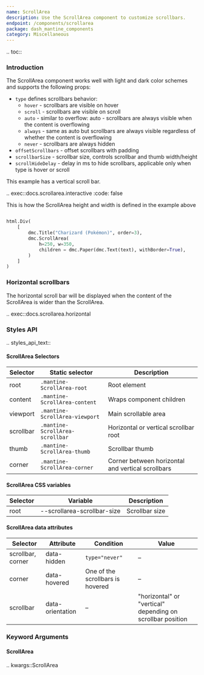 ```yaml
---
name: ScrollArea
description: Use the ScrollArea component to customize scrollbars.
endpoint: /components/scrollarea
package: dash_mantine_components
category: Miscellaneous
---
```


.. toc::

### Introduction

The ScrollArea component works well with light and dark color schemes and supports the following props:

- `type` defines scrollbars behavior:
    - `hover` - scrollbars are visible on hover
    - `scroll` - scrollbars are visible on scroll
    - `auto` - similar to overflow: auto - scrollbars are always visible when the content is overflowing
    - `always` - same as auto but scrollbars are always visible regardless of whether the content is overflowing
    - `never` - scrollbars are always hidden
- `offsetScrollbars` - offset scrollbars with padding
- `scrollbarSize` - scrollbar size, controls scrollbar and thumb width/height
- `scrollHideDelay` - delay in ms to hide scrollbars, applicable only when type is hover or scroll

This example has a vertical scroll bar. 

.. exec::docs.scrollarea.interactive
   :code: false

This is how the ScrollArea height and width is defined in the example above 

```python

html.Div(
    [
        dmc.Title("Charizard (Pokémon)", order=3),
        dmc.ScrollArea(
            h=250, w=350,
            children = dmc.Paper(dmc.Text(text), withBorder=True),        
        )
    ]
)
```
### Horizontal scrollbars

The horizontal scroll bar will be displayed when the content of the ScrollArea is wider than the ScrollArea.

.. exec::docs.scrollarea.horizontal

### Styles API

.. styles_api_text::

####  ScrollArea Selectors
| Selector  | Static selector                 | Description                                       |
| --------- | ------------------------------- | ------------------------------------------------- |
| root      | `.mantine-ScrollArea-root`      | Root element                                      |
| content   | `.mantine-ScrollArea-content`   | Wraps component children                          |
| viewport  | `.mantine-ScrollArea-viewport`  | Main scrollable area                              |
| scrollbar | `.mantine-ScrollArea-scrollbar` | Horizontal or vertical scrollbar root             |
| thumb     | `.mantine-ScrollArea-thumb`     | Scrollbar thumb                                   |
| corner    | `.mantine-ScrollArea-corner`    | Corner between horizontal and vertical scrollbars |



#### ScrollArea CSS variables

| Selector | Variable                     | Description    |
|----------|------------------------------|----------------|
| root     | --scrollarea-scrollbar-size   | Scrollbar size |


#### ScrollArea data attributes

| Selector         | Attribute          | Condition                          | Value                               |
|------------------|--------------------|------------------------------------|-------------------------------------|
| scrollbar, corner| data-hidden         | `type="never"`                     | –                                   |
| corner           | data-hovered        | One of the scrollbars is hovered   | –                                   |
| scrollbar        | data-orientation    | –                                  | "horizontal" or "vertical" depending on scrollbar position |




### Keyword Arguments

#### ScrollArea

.. kwargs::ScrollArea
